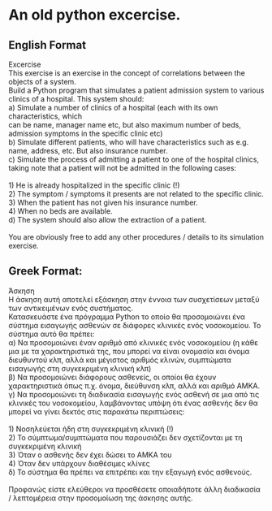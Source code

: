<h1>An old python excercise.</h1>

<h2>English Format</h2>
Excercise</br>
This exercise is an exercise in the concept of correlations between the objects of a system. </br>
Build a Python program that simulates a patient admission system to various 
clinics of a hospital. This system should: </br>
a) Simulate a number of clinics of a hospital (each with its own characteristics, which </br>
can be name, manager name etc, but also maximum number of beds, admission symptoms in the specific clinic etc) </br>
b) Simulate different patients, who will have characteristics such as e.g. name, address, etc. But also insurance number. </br>
c) Simulate the process of admitting a patient to one of the hospital clinics, taking note that a patient will not be admitted in the following cases: </br>
</br>
        1) He is already hospitalized in the specific clinic (!) </br>
        2) The symptom / symptoms it presents are not related to the specific clinic. </br>
        3) When the patient has not given his insurance number. </br>
        4) When no beds are available. </br>
        d) The system should also allow the extraction of a patient. </br>
</br>
You are obviously free to add any other procedures / details to its simulation exercise.  </br>

<h2>Greek Format:</h2>
Άσκηση</br>
Η άσκηση αυτή αποτελεί εξάσκηση στην έννοια των συσχετίσεων μεταξύ των αντικειμένων ενός συστήματος. </br>
Κατασκευάστε ένα πρόγραμμα Python το οποίο θα προσομοιώνει ένα σύστημα εισαγωγής ασθενών σε διάφορες
κλινικές ενός νοσοκομείου. Το σύστημα αυτό θα πρέπει: </br>
α) Να προσομοιώνει έναν αριθμό από κλινικές ενός νοσοκομείου (η κάθε μια με τα χαρακτηριστικά της, που
μπορεί να είναι ονομασία και όνομα διευθυντού κλπ, αλλά και μέγιστος αριθμός κλινών, συμπτώματα εισαγωγής
στη συγκεκριμένη κλινική κλπ) </br>
β) Να προσομοιώνει διάφορους ασθενείς, οι οποίοι θα έχουν χαρακτηριστικά όπως π.χ. όνομα, διεύθυνση κλπ,
αλλά και αριθμό ΑΜΚΑ. </br>
γ) Να προσομοιώνει τη διαδικασία εισαγωγής ενός ασθενή σε μια από τις κλινικές του νοσοκομείου, λαμβάνοντας
υπόψη ότι ένας ασθενής δεν θα μπορεί να γίνει δεκτός στις παρακάτω περιπτώσεις: </br>
</br>
        1) Νοσηλεύεται ήδη στη συγκεκριμένη κλινική (!) </br>
        2) Το σύμπτωμα/συμπτώματα που παρουσιάζει δεν σχετίζονται με τη συγκεκριμένη κλινική </br>
        3) Όταν ο ασθενής δεν έχει δώσει το ΑΜΚΑ του </br>
        4) Όταν δεν υπάρχουν διαθέσιμες κλίνες </br>
        δ) Το σύστημα θα πρέπει να επιτρέπει και την εξαγωγή ενός ασθενούς. </br>
</br>
Προφανώς είστε ελεύθεροι να προσθέσετε οποιαδήποτε άλλη διαδικασία / λεπτομέρεια στην προσομοίωση της
άσκησης αυτής.
